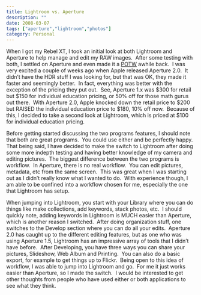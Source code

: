 ```yaml
---
title: Lightroom vs. Aperture
description: ""
date: 2008-03-07
tags: ["aperture","lightroom","photos"]
category: Personal
---
```



When I got my Rebel XT, I took an initial look at both Lightroom and Aperture to help manage and edit my RAW images.&nbsp; After some testing with both, I settled on Aperture and even made it a <a href="https://web.archive.org/web/20131211172915/http://www.marktopia.net/2008/02/02/aperture-pick-of-the-week/">POTW</a> awhile back.&nbsp; I was very excited a couple of weeks ago when Apple released Aperture 2.0.&nbsp; It didn’t have the HDR stuff I was looking for, but that was OK, they made it faster and seemingly better.&nbsp; In fact, everything was better with the exception of the pricing they put out.&nbsp; See, Aperture 1.x was $300 for retail but $150 for individual education pricing, or 50% off for those math gurus out there.&nbsp; With Aperture 2.0, Apple knocked down the retail price to $200 but RAISED the individual education price to $180, 10% off now.&nbsp; Because of this, I decided to take a second look at Lightroom, which is priced at $100 for individual education pricing.

Before getting started discussing the two programs features, I should note that both are great programs.&nbsp; You could use either and be perfectly happy.&nbsp; That being said, I have decided to make the switch to Lightroom after doing some more indepth testing and having better knowledge of my camera and editing pictures.&nbsp; The biggest difference between the two programs is workflow.&nbsp; In Aperture, there is no real workflow.&nbsp; You can edit pictures, metadata, etc from the same screen.&nbsp; This was great when I was starting out as I didn’t really know what I wanted to do.&nbsp; With experience though, I am able to be confined into a workflow chosen for me, especially the one that Lightroom has setup.

When jumping into Lightroom, you start with your Library where you can do things like make collections, add keywords, stack photos, etc.&nbsp; I should quickly note, adding keywords in Lightroom is MUCH easier than Aperture, which is another reason I switched.&nbsp; After doing organization stuff, one switches to the Develop section where you can do all your edits.&nbsp; Aperture 2.0 has caught up to the different editing features, but as one who was using Aperture 1.5, Lightroom has an impressive array of tools that I didn’t have before.&nbsp; After Developing, you have three ways you can share your pictures, Slideshow, Web Album and Printing.&nbsp; You can also do a basic export, for example to get things up to Flickr.&nbsp; Being open to this idea of workflow, I was able to jump into Lightroom and go.&nbsp; For me it just works easier than Aperture, so I made the switch.&nbsp; I would be interested to get other thoughts from people who have used either or both applications to see what they think.
